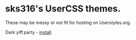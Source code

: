 # sks316's UserCSS themes.
These may be messy or not fit for hosting on Userstyles.org.

Dark yiff.party - [install](https://raw.githubusercontent.com/sks316/usercss/master/yiff.user.css)
